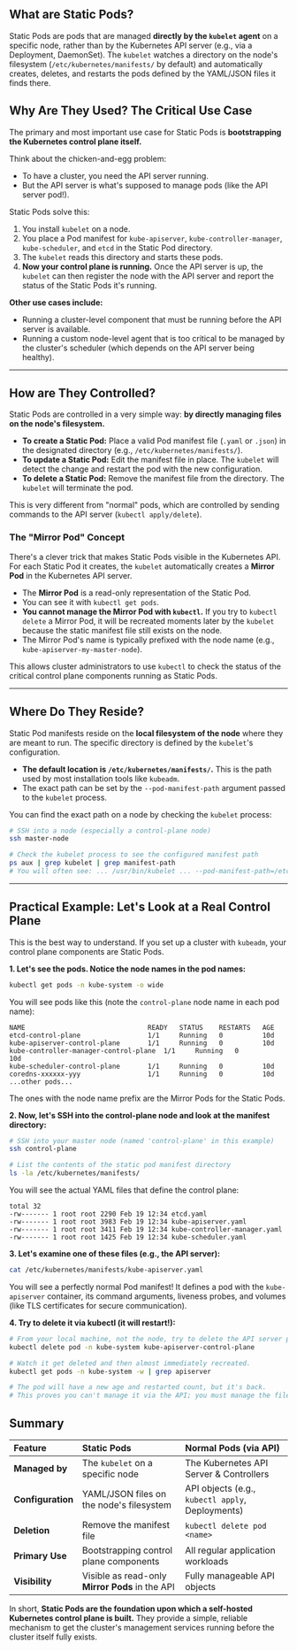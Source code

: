 ## What are Static Pods?

Static Pods are pods that are managed **directly by the `kubelet` agent** on a specific node, rather than by the Kubernetes API server (e.g., via a Deployment, DaemonSet). The `kubelet` watches a directory on the node's filesystem (`/etc/kubernetes/manifests/` by default) and automatically creates, deletes, and restarts the pods defined by the YAML/JSON files it finds there.

## Why Are They Used? The Critical Use Case

The primary and most important use case for Static Pods is **bootstrapping the Kubernetes control plane itself.**

Think about the chicken-and-egg problem:
*   To have a cluster, you need the API server running.
*   But the API server is what's supposed to manage pods (like the API server pod!).

Static Pods solve this:
1.  You install `kubelet` on a node.
2.  You place a Pod manifest for `kube-apiserver`, `kube-controller-manager`, `kube-scheduler`, and `etcd` in the Static Pod directory.
3.  The `kubelet` reads this directory and starts these pods.
4.  **Now your control plane is running.** Once the API server is up, the `kubelet` can then register the node with the API server and report the status of the Static Pods it's running.

**Other use cases include:**
*   Running a cluster-level component that must be running before the API server is available.
*   Running a custom node-level agent that is too critical to be managed by the cluster's scheduler (which depends on the API server being healthy).

---

## How are They Controlled?

Static Pods are controlled in a very simple way: **by directly managing files on the node's filesystem.**

*   **To create a Static Pod:** Place a valid Pod manifest file (`.yaml` or `.json`) in the designated directory (e.g., `/etc/kubernetes/manifests/`).
*   **To update a Static Pod:** Edit the manifest file in place. The `kubelet` will detect the change and restart the pod with the new configuration.
*   **To delete a Static Pod:** Remove the manifest file from the directory. The `kubelet` will terminate the pod.

This is very different from "normal" pods, which are controlled by sending commands to the API server (`kubectl apply/delete`).

### The "Mirror Pod" Concept

There's a clever trick that makes Static Pods visible in the Kubernetes API. For each Static Pod it creates, the `kubelet` automatically creates a **Mirror Pod** in the Kubernetes API server.

*   The **Mirror Pod** is a read-only representation of the Static Pod.
*   You can see it with `kubectl get pods`.
*   **You cannot manage the Mirror Pod with `kubectl`.** If you try to `kubectl delete` a Mirror Pod, it will be recreated moments later by the `kubelet` because the static manifest file still exists on the node.
*   The Mirror Pod's name is typically prefixed with the node name (e.g., `kube-apiserver-my-master-node`).

This allows cluster administrators to use `kubectl` to check the status of the critical control plane components running as Static Pods.

---

## Where Do They Reside?

Static Pod manifests reside on the **local filesystem of the node** where they are meant to run. The specific directory is defined by the `kubelet`'s configuration.

*   **The default location is `/etc/kubernetes/manifests/`.** This is the path used by most installation tools like `kubeadm`.
*   The exact path can be set by the `--pod-manifest-path` argument passed to the `kubelet` process.

You can find the exact path on a node by checking the `kubelet` process:

```bash
# SSH into a node (especially a control-plane node)
ssh master-node

# Check the kubelet process to see the configured manifest path
ps aux | grep kubelet | grep manifest-path
# You will often see: ... /usr/bin/kubelet ... --pod-manifest-path=/etc/kubernetes/manifests ...
```

---

## Practical Example: Let's Look at a Real Control Plane

This is the best way to understand. If you set up a cluster with `kubeadm`, your control plane components are Static Pods.

**1. Let's see the pods. Notice the node names in the pod names:**
```bash
kubectl get pods -n kube-system -o wide
```
You will see pods like this (note the `control-plane` node name in each pod name):
```
NAME                               READY   STATUS    RESTARTS   AGE
etcd-control-plane                 1/1     Running   0          10d
kube-apiserver-control-plane       1/1     Running   0          10d
kube-controller-manager-control-plane  1/1     Running   0          10d
kube-scheduler-control-plane       1/1     Running   0          10d
coredns-xxxxxx-yyy                 1/1     Running   0          10d
...other pods...
```
The ones with the node name prefix are the Mirror Pods for the Static Pods.

**2. Now, let's SSH into the control-plane node and look at the manifest directory:**
```bash
# SSH into your master node (named 'control-plane' in this example)
ssh control-plane

# List the contents of the static pod manifest directory
ls -la /etc/kubernetes/manifests/
```
You will see the actual YAML files that define the control plane:
```
total 32
-rw------- 1 root root 2290 Feb 19 12:34 etcd.yaml
-rw------- 1 root root 3983 Feb 19 12:34 kube-apiserver.yaml
-rw------- 1 root root 3411 Feb 19 12:34 kube-controller-manager.yaml
-rw------- 1 root root 1425 Feb 19 12:34 kube-scheduler.yaml
```

**3. Let's examine one of these files (e.g., the API server):**
```bash
cat /etc/kubernetes/manifests/kube-apiserver.yaml
```
You will see a perfectly normal Pod manifest! It defines a pod with the `kube-apiserver` container, its command arguments, liveness probes, and volumes (like TLS certificates for secure communication).

**4. Try to delete it via kubectl (it will restart!):**
```bash
# From your local machine, not the node, try to delete the API server pod
kubectl delete pod -n kube-system kube-apiserver-control-plane

# Watch it get deleted and then almost immediately recreated.
kubectl get pods -n kube-system -w | grep apiserver

# The pod will have a new age and restarted count, but it's back.
# This proves you can't manage it via the API; you must manage the file on the node.
```

## Summary

| Feature | Static Pods | Normal Pods (via API) |
| :--- | :--- | :--- |
| **Managed by** | The `kubelet` on a specific node | The Kubernetes API Server & Controllers |
| **Configuration** | YAML/JSON files on the node's filesystem | API objects (e.g., `kubectl apply`, Deployments) |
| **Deletion** | Remove the manifest file | `kubectl delete pod <name>` |
| **Primary Use** | Bootstrapping control plane components | All regular application workloads |
| **Visibility** | Visible as read-only **Mirror Pods** in the API | Fully manageable API objects |

In short, **Static Pods are the foundation upon which a self-hosted Kubernetes control plane is built.** They provide a simple, reliable mechanism to get the cluster's management services running before the cluster itself fully exists.
